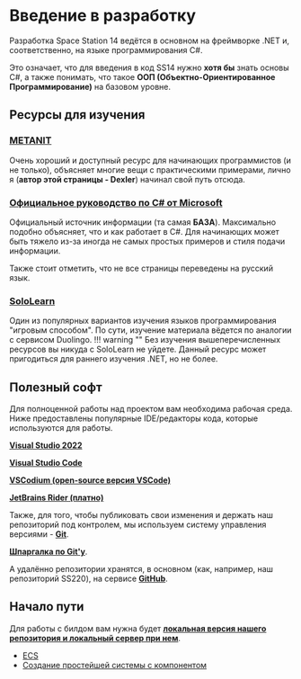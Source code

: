 # Введение в разработку

Разработка Space Station 14 ведётся в основном на фреймворке .NET и, соответственно, на языке программирования C#.

Это означает, что для введения в код SS14 нужно **хотя бы** знать основы C#, а также понимать, что такое **ООП (Объектно-Ориентированное Программирование)** на базовом уровне.

## Ресурсы для изучения 
### [**METANIT**](https://metanit.com/sharp/tutorial/)
Очень хороший и доступный ресурс для начинающих программистов (и не только), объясняет многие вещи с практическими примерами, лично я (**автор этой страницы - Dexler**) начинал свой путь отсюда.

### [**Официальное руководство по C# от Microsoft**](https://learn.microsoft.com/ru-ru/dotnet/csharp/)
Официальный источник информации (та самая **БАЗА**). Максимально подобно объясняет, что и как работает в C#. Для начинающих может быть тяжело из-за иногда не самых простых примеров и стиля подачи информации.

Также стоит отметить, что не все страницы переведены на русский язык.

### [**SoloLearn**](https://www.sololearn.com/ru/)
Один из популярных вариантов изучения языков программирования "игровым способом". По сути, изучение материала вёдется по аналогии с сервисом Duolingo.
!!! warning ""
	Без изучения вышеперечисленных ресурсов вы никуда с SoloLearn не уйдете. Данный ресурс может пригодиться для раннего изучения .NET, но не более.

## Полезный софт
Для полноценной работы над проектом вам необходима рабочая среда.
Ниже предоставлены популярные IDE/редакторы кода, которые используются для работы.

[**Visual Studio 2022**](https://visualstudio.microsoft.com/ru/vs/community/)

[**Visual Studio Code**](https://code.visualstudio.com/)

[**VSCodium (open-source версия VSCode)**](https://vscodium.com/)

[**JetBrains Rider (платно)**](https://www.jetbrains.com/rider/)

Также, для того, чтобы публиковать свои изменения и держать наш репозиторий под контролем, мы используем систему управления версиями - [**Git**](https://git-scm.com/).

[**Шпаргалка по Git'у**](https://training.github.com/downloads/ru/github-git-cheat-sheet/).

А удалённо репозитории хранятся, в основном (как, например, наш репозиторий SS220), на сервисе [**GitHub**](https://github.com/).

## Начало пути
Для работы с билдом вам нужна будет [**локальная версия нашего репозитория и локальный сервер при нем**](../localhost.md).

- [ECS](ecs.md)
- [Создание простейшей системы с компонентом](creating-simple-system.md)